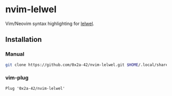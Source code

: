 # nvim-lelwel

Vim/Neovim syntax highlighting for [lelwel](https://github.com/0x2a-42/lelwel).

## Installation

### Manual
```sh
git clone https://github.com/0x2a-42/nvim-lelwel.git $HOME/.local/share/nvim/site/pack/plugin/start/nvim-lelwel
```

### vim-plug
```vim
Plug '0x2a-42/nvim-lelwel'
```

